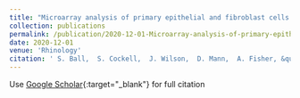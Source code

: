 ```yaml
---
title: "Microarray analysis of primary epithelial and fibroblast cells in chronic rhinosinusitis without nasal polyps"
collection: publications
permalink: /publication/2020-12-01-Microarray-analysis-of-primary-epithelial-and-fibroblast-cells-in-chronic-rhinosinusitis-without-nasal-polyps
date: 2020-12-01
venue: 'Rhinology'
citation: ' S. Ball,  S. Cockell,  J. Wilson,  D. Mann,  A. Fisher, &quot;Microarray analysis of primary epithelial and fibroblast cells in chronic rhinosinusitis without nasal polyps.&quot; Rhinology, 2020.'
---
```

Use [Google Scholar](https://scholar.google.com/scholar?q=Microarray+analysis+of+primary+epithelial+and+fibroblast+cells+in+chronic+rhinosinusitis+without+nasal+polyps){:target="_blank"} for full citation
